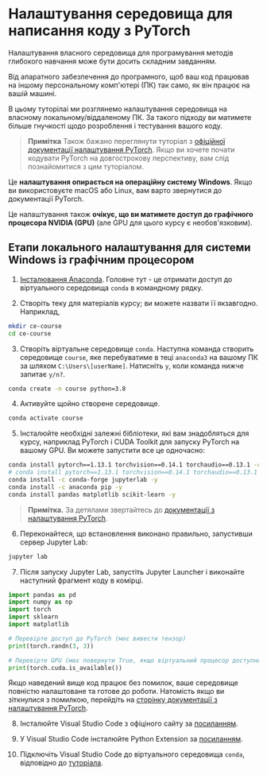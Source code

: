 # Налаштування середовища для написання коду з PyTorch

Налаштування власного середовища для програмування методів глибокого навчання може бути досить складним завданням.

Від апаратного забезпечення до програмного, щоб ваш код працював на іншому персональному комп'ютері (ПК) так само, як він працює на вашій машині.

В цьому туторілаі ми розглянемо налаштування середовища на власному локальному/віддаленому ПК. За такого підходу ви матимете більше гнучкості щодо розроблення і тестування вашого коду.

> **Примітка** Також бажано переглянути туторіал з [офіційної документації налаштування PyTorch](https://pytorch.org/get-started/locally/). Якщо ви хочете почати кодувати PyTorch на довгострокову перспективу, вам слід познайомитися з цим туторіалом.

Це **налаштування опирається на операційну систему Windows**. Якщо ви використовуєте macOS або Linux, вам варто звернутися до документації PyTorch.

Це налаштування також **очікує, що ви матимете доступ до графічного процесора NVIDIA (GPU)** (але GPU для цього курсу є необов'язковим).

## Етапи локального налаштування для системи Windows із графічним процесором

1. [Інсталювання Anaconda](https://www.anaconda.com/products/distribution).
Головне тут - це отримати доступ до віртуального середовища `conda` в командному рядку.

2. Створіть теку для матеріалів курсу; ви можете назвати її якзавгодно. Наприклад,

```bash
mkdir ce-course
cd ce-course
```

3. Створіть віртуальне середовище `conda`. Наступна команда створить середовище `course`, яке перебуватиме в теці `anaconda3` на вашому ПК за шляхом `C:\Users\[userName]`. Натисніть `y`, коли команда нижче запитає `y/n?`.

```bash
conda create -n course python=3.8
```

4. Активуйте щойно створене середовище.

```bash
conda activate course
```

5. Інсталюйте необхідні залежні бібліотеки, які вам знадобляться для курсу, наприклад PyTorch і CUDA Toolkit для запуску PyTorch на вашому GPU. Ви можете запустити все це одночасно:

```bash
conda install pytorch==1.13.1 torchvision==0.14.1 torchaudio==0.13.1 -c pytorch # для інсталювання з ПК
# conda install pytorch==1.13.1 torchvision==0.14.1 torchaudio==0.13.1 pytorch-cuda=11.6 -c pytorch -c nvidia
conda install -c conda-forge jupyterlab -y
conda install -c anaconda pip -y
conda install pandas matplotlib scikit-learn -y
```

>**Примітка.** За детялами звертайтесь до [документації з налаштування PyTorch](https://pytorch.org/get-started/locally/).

6. Переконайтеся, що встановлення виконано правильно, запустивши сервер Jupyter Lab:

```bash
jupyter lab
```

7. Після запуску Jupyter Lab, запустіть Jupyter Launcher і виконайте наступний фрагмент коду в комірці.

```python
import pandas as pd
import numpy as np
import torch
import sklearn
import matplotlib

# Перевірте доступ до PyTorch (має вивести тензор)
print(torch.randn(3, 3))

# Перевірте GPU (має повернути True, якщо віртуальний процесор доступний на ПК)
print(torch.cuda.is_available())
```

Якщо наведений вище код працює без помилок, ваше середовище повністю налаштоване та готове до роботи. Натомість якщо ви зіткнулися з помилкою, перейдіть на [сторінку документації з налаштування PyTorch](https://pytorch.org/get-started/locally/).

8. Інсталюйте Visual Studio Code з офіціного сайту за [посиланням](https://code.visualstudio.com/).

9. У Visual Studio Code інсталюйте Python Extension за [посиланням](https://marketplace.visualstudio.com/items?itemName=ms-python.python).

10. Підключіть Visual Studio Code до віртуального середовища `conda`, відповідно до [туторіала](https://code.visualstudio.com/docs/python/environments).
